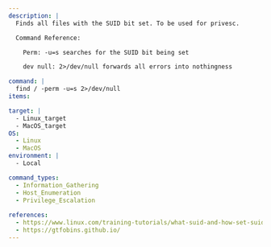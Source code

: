 ```yaml
---
description: |
  Finds all files with the SUID bit set. To be used for privesc.

  Command Reference:

    Perm: -u=s searches for the SUID bit being set

    dev null: 2>/dev/null forwards all errors into nothingness

command: |
  find / -perm -u=s 2>/dev/null
items:

target: |
  - Linux_target
  - MacOS_target
OS:
  - Linux
  - MacOS
environment: |
  - Local

command_types:
  - Information_Gathering
  - Host_Enumeration
  - Privilege_Escalation
  
references:
  - https://www.linux.com/training-tutorials/what-suid-and-how-set-suid-linuxunix/
  - https://gtfobins.github.io/
---
```

